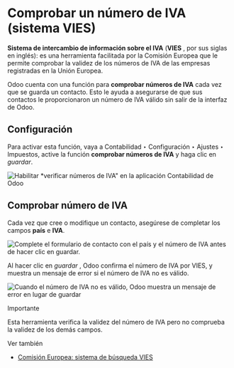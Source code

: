 # Comprobar un número de IVA (sistema VIES)

**Sistema de intercambio de información sobre el IVA** (**VIES** , por sus
siglas en inglés): es una herramienta facilitada por la Comisión Europea que
le permite comprobar la validez de los números de IVA de las empresas
registradas en la Unión Europea.

Odoo cuenta con una función para **comprobar números de IVA** cada vez que se
guarda un contacto. Esto le ayuda a asegurarse de que sus contactos le
proporcionaron un número de IVA válido sin salir de la interfaz de Odoo.

## Configuración

Para activar esta función, vaya a Contabilidad ‣ Configuración ‣ Ajustes ‣
Impuestos, active la función **comprobar números de IVA** y haga clic en
_guardar_.

![Habilitar *verificar números de IVA" en la aplicación Contabilidad de
Odoo](../../../../_images/vat-validation-configuration.png)

## Comprobar número de IVA

Cada vez que cree o modifique un contacto, asegúrese de completar los campos
**país** e **IVA**.

![Complete el formulario de contacto con el país y el número de IVA antes de
hacer clic en *guardar*.](../../../../_images/vat-validation-contact-form.png)

Al hacer clic en _guardar_ , Odoo confirma el número de IVA por VIES, y
muestra un mensaje de error si el número de IVA no es válido.

![Cuando el número de IVA no es válido, Odoo muestra un mensaje de error en
lugar de guardar](../../../../_images/vat-validation-error.png)

Importante

Esta herramienta verifica la validez del número de IVA pero no comprueba la
validez de los demás campos.

Ver también

  * [Comisión Europea: sistema de búsqueda VIES](https://ec.europa.eu/taxation_customs/vies/vatRequest.html)

